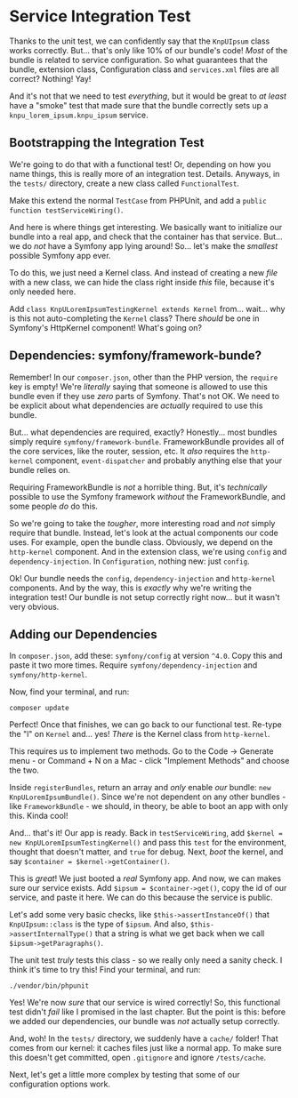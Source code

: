 # Service Integration Test

Thanks to the unit test, we can confidently say that the `KnpUIpsum` class works
correctly. But... that's only like 10% of our bundle's code! *Most* of the bundle
is related to service configuration. So what guarantees that the bundle, extension
class, Configuration class and `services.xml` files are all correct? Nothing! Yay!

And it's not that we need to test *everything*, but it would be great to *at least*
have a "smoke" test that made sure that the bundle correctly sets up a
`knpu_lorem_ipsum.knpu_ipsum` service.

## Bootstrapping the Integration Test

We're going to do that with a functional test! Or, depending on how you name things,
this is really more of an integration test. Details. Anyways, in the `tests/` directory,
create a new class called `FunctionalTest`.

Make this extend the normal `TestCase` from PHPUnit, and add a
`public function testServiceWiring()`.

And here is where things get interesting. We basically want to initialize our bundle
into a real app, and check that the container has that service. But... we do *not*
have a Symfony app lying around! So... let's make the *smallest* possible Symfony
app ever.

To do this, we just need a Kernel class. And instead of creating a new *file* with
a new class, we can hide the class right inside *this* file, because it's
only needed here.

Add `class KnpULoremIpsumTestingKernel extends Kernel` from... wait... why is this
not auto-completing the `Kernel` class? There *should* be one in Symfony's HttpKernel
component! What's going on?

## Dependencies: symfony/framework-bunde?

Remember! In our `composer.json`, other than the PHP version, the `require` key
is empty! We're *literally* saying that someone is allowed to use this bundle even
if they use *zero* parts of Symfony. That's not OK. We need to be explicit about
what dependencies are *actually* required to use this bundle.

But... what dependencies are required, exactly? Honestly... most bundles simply
require `symfony/framework-bundle`. FrameworkBundle provides all of the core services,
like the router, session, etc. It *also* requires the `http-kernel` component,
`event-dispatcher` and probably anything else that your bundle relies on.

Requiring FrameworkBundle is *not* a horrible thing. But, it's *technically*
possible to use the Symfony framework *without* the FrameworkBundle, and some
people *do* do this.

So we're going to take the *tougher*, more interesting road and *not* simply
require that bundle. Instead, let's look at the actual components our code uses.
For example, open the bundle class. Obviously, we depend on the `http-kernel`
component. And in the extension class, we're using `config` and `dependency-injection`.
In `Configuration`, nothing new: just `config`.

Ok! Our bundle needs the `config`, `dependency-injection` and `http-kernel` components.
And by the way, this is *exactly* why we're writing the integration test! Our bundle
is not setup correctly right now... but it wasn't very obvious.

## Adding our Dependencies

In `composer.json`, add these: `symfony/config` at version `^4.0`. Copy this
and paste it two more times. Require `symfony/dependency-injection` and
`symfony/http-kernel`.

Now, find your terminal, and run:

```terminal
composer update
```

Perfect! Once that finishes, we can go back to our functional test. Re-type
the "l" on `Kernel` and... yes! *There* is the Kernel class from `http-kernel`.

This requires us to implement two methods. Go to the Code -> Generate menu - or
Command + N on a Mac - click "Implement Methods" and choose the two.

Inside `registerBundles`, return an array and *only* enable *our* bundle:
`new KnpULoremIpsumBundle()`. Since we're not dependent on any other bundles - like
`FrameworkBundle` - we should, in theory, be able to boot an app with only this.
Kinda cool!

And... that's it! Our app is ready. Back in `testServiceWiring`, add
`$kernel = new KnpULoremIpsumTestingKernel()` and pass this `test` for the environment,
thought that doesn't matter, and `true` for debug. Next, *boot* the kernel, and
say `$container = $kernel->getContainer()`.

This is *great*! We just booted a *real* Symfony app. And now, we can makes sure
our service exists. Add `$ipsum = $container->get()`, copy the id of our service,
and paste it here. We can do this because the service is public.

Let's add some very basic checks, like `$this->assertInstanceOf()` that
`KnpUIpsum::class` is the type of `$ipsum`. And also, `$this->assertInternalType()`
that a string is what we get back when we call `$ipsum->getParagraphs()`.

The unit test *truly* tests this class - so we really only need a sanity check.
I think it's time to try this! Find your terminal, and run:

```terminal
./vendor/bin/phpunit
```

Yes! We're now *sure* that our service is wired correctly! So, this functional test
didn't *fail* like I promised in the last chapter. But the point is this: before
we added our dependencies, our bundle was *not* actually setup correctly.

And, woh! In the `tests/` directory, we suddenly have a `cache/` folder! That
comes from our kernel: it caches files just like a normal app. To make sure
this doesn't get committed, open `.gitignore` and ignore `/tests/cache`.

Next, let's get a little more complex by testing that some of our configuration
options work.
